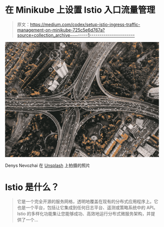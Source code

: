 # 在 Minikube 上设置 Istio 入口流量管理

> 原文：<https://medium.com/codex/setup-istio-ingress-traffic-management-on-minikube-725c5e6d767a?source=collection_archive---------1----------------------->

![](img/7b5b8b413f32bb44b99bcb2add73ae00.png)

Denys Nevozhai 在 [Unsplash](https://unsplash.com/s/photos/traffic?utm_source=unsplash&utm_medium=referral&utm_content=creditCopyText) 上拍摄的照片

# Istio 是什么？

> 它是一个完全开源的服务网格，透明地覆盖在现有的分布式应用程序上。它也是一个平台，包括让它集成到任何日志平台、遥测或策略系统中的 API。Istio 的多样化功能集让您能够成功、高效地运行分布式微服务架构，并提供了一个…